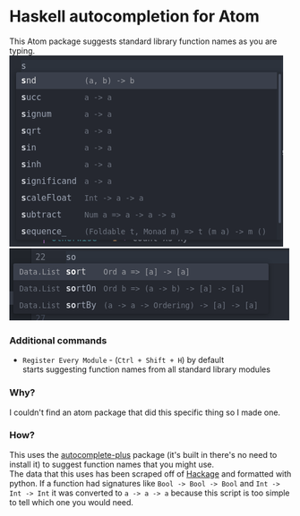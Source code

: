 # Haskell autocompletion for Atom

This Atom package suggests standard library function names as you are typing.  
![example with s and Data.List](https://github.com/justinas2314/atom-haskell-plugin/blob/a42eca83463a499370c37e240b5ba41ba5fae2cf/readme%20images/s.png)  
![example with so and Data.List](https://github.com/justinas2314/atom-haskell-plugin/blob/a42eca83463a499370c37e240b5ba41ba5fae2cf/readme%20images/so.png)
### Additional commands  
* `Register Every Module` -  (`Ctrl + Shift + H`) by default  
starts suggesting function names from all standard library modules
### Why?
I couldn't find an atom package that did this specific thing so I made one. 
### How?
This uses the [autocomplete-plus](https://atom.io/packages/autocomplete-plus) package (it's built in there's no need to install it) to suggest function names that you might use.  
The data that this uses has been scraped off of [Hackage](https://hackage.haskell.org/package/base-4.15.0.0) and formatted with python. If a function had signatures like `Bool -> Bool -> Bool` and `Int -> Int -> Int` it was converted to `a -> a -> a` because this script is too simple to tell which one you would need. 
